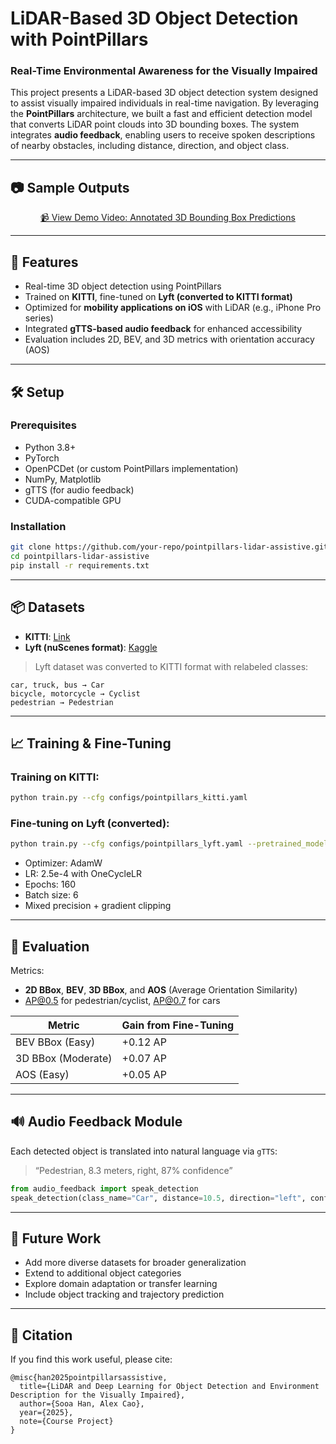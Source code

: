 # LiDAR-Based 3D Object Detection with PointPillars

### Real-Time Environmental Awareness for the Visually Impaired

This project presents a LiDAR-based 3D object detection system designed to assist visually impaired individuals in real-time navigation. By leveraging the **PointPillars** architecture, we built a fast and efficient detection model that converts LiDAR point clouds into 3D bounding boxes. The system integrates **audio feedback**, enabling users to receive spoken descriptions of nearby obstacles, including distance, direction, and object class.

---

## 📷 Sample Outputs

<div align="center">
  <a href="demo_video.mov">📹 View Demo Video: Annotated 3D Bounding Box Predictions</a>
</div>

---

## 🚀 Features

- Real-time 3D object detection using PointPillars
- Trained on **KITTI**, fine-tuned on **Lyft (converted to KITTI format)**
- Optimized for **mobility applications on iOS** with LiDAR (e.g., iPhone Pro series)
- Integrated **gTTS-based audio feedback** for enhanced accessibility
- Evaluation includes 2D, BEV, and 3D metrics with orientation accuracy (AOS)

---

## 🛠 Setup

### Prerequisites
- Python 3.8+
- PyTorch
- OpenPCDet (or custom PointPillars implementation)
- NumPy, Matplotlib
- gTTS (for audio feedback)
- CUDA-compatible GPU

### Installation
```bash
git clone https://github.com/your-repo/pointpillars-lidar-assistive.git
cd pointpillars-lidar-assistive
pip install -r requirements.txt
```

---

## 📦 Datasets

- **KITTI**: [Link](https://www.cvlibs.net/datasets/kitti/)
- **Lyft (nuScenes format)**: [Kaggle](https://www.kaggle.com/competitions/3d-object-detection-for-autonomous-vehicles)

> Lyft dataset was converted to KITTI format with relabeled classes:
```
car, truck, bus → Car  
bicycle, motorcycle → Cyclist  
pedestrian → Pedestrian
```

---

## 📈 Training & Fine-Tuning

### Training on KITTI:
```bash
python train.py --cfg configs/pointpillars_kitti.yaml
```

### Fine-tuning on Lyft (converted):
```bash
python train.py --cfg configs/pointpillars_lyft.yaml --pretrained_model checkpoints/kitti.pth
```

- Optimizer: AdamW
- LR: 2.5e-4 with OneCycleLR
- Epochs: 160
- Batch size: 6
- Mixed precision + gradient clipping

---

## 🎯 Evaluation

Metrics:  
- **2D BBox**, **BEV**, **3D BBox**, and **AOS** (Average Orientation Similarity)  
- AP@0.5 for pedestrian/cyclist, AP@0.7 for cars

| Metric         | Gain from Fine-Tuning |
|----------------|------------------------|
| BEV BBox (Easy) | +0.12 AP |
| 3D BBox (Moderate) | +0.07 AP |
| AOS (Easy) | +0.05 AP |

---

## 🔊 Audio Feedback Module

Each detected object is translated into natural language via `gTTS`:
> “Pedestrian, 8.3 meters, right, 87% confidence”

```python
from audio_feedback import speak_detection
speak_detection(class_name="Car", distance=10.5, direction="left", confidence=0.91)
```

---

## 🧠 Future Work

- Add more diverse datasets for broader generalization
- Extend to additional object categories
- Explore domain adaptation or transfer learning
- Include object tracking and trajectory prediction

---

## 📜 Citation

If you find this work useful, please cite:

```
@misc{han2025pointpillarsassistive,
  title={LiDAR and Deep Learning for Object Detection and Environment Description for the Visually Impaired},
  author={Sooa Han, Alex Cao},
  year={2025},
  note={Course Project}
}
```
